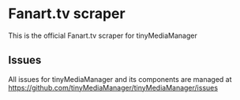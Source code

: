 Fanart.tv scraper
==================

This is the official Fanart.tv scraper for tinyMediaManager

## Issues
All issues for tinyMediaManager and its components are managed at https://github.com/tinyMediaManager/tinyMediaManager/issues
